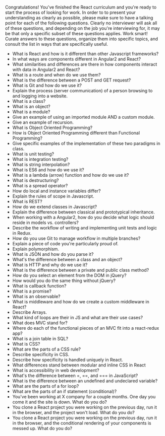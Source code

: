 Congratulations! You've finished the React curriculum and you're ready to start the process of looking for work. In order to to present your understanding as clearly as possible, please make sure to have a talking point for each of the following questions. Clearly no interviewer will ask all of these questions, and depending on the job you're interviewing for, it may be that only a specific subset of these questions applies. Work smart! Curate answers to these questions, organize them into specific topics, and consult the list in ways that are specifically useful.

* What is React and how is it different than other Javascript frameworks?
* In what ways are components different in Angular2 and React?
* What similarities and differences are there in how components interact with data in Angular2 and React?
* What is a route and when do we use them?
* What is the difference between a POST and GET request?
* What is Git and how do we use it?
* Explain the process (server communication) of a person browsing to and logging into a website.
* What is a class?
* What is an object?
* What is a module?
* Give an example of using an imported module AND a custom module.
* Give an example of recursion.
* What is Object Oriented Programming?
* How is Object Oriented Programming different than Functional Programming?
* Give specific examples of the implementation of these two paradigms in class.
* What is unit testing?
* What is integration testing?
* What is string interpolation?
* What is ES6 and how do we use it?
* What is a lambda (arrow) function and how do we use it?
* What is destructuring?
* What is a spread operator?
* How do local and instance variables differ?
* Explain the rules of scope in Javascript.
* What is REST?
* How do we extend classes in Javascript?
* Explain the difference between classical and prototypical inheritance.
* When working with a Angular2, how do you decide what logic should reside in models vs. controllers?
* Describe the workflow of writing and implementing unit tests and logic in Redux.
* How do you use Git to manage workflow in multiple branches?
* Explain a piece of code you're particularly proud of.
* Explain polymorphism.
* What is JSON and how do you parse it?
* What's the difference between a class and an object?
* What is HTTP and why do we use it?
* What is the difference between a private and public class method?
* How do you select an element from the DOM in jQuery?
* How would you do the same thing without jQuery?
* What is callback function?
* What is a promise?
* What is an observable?
* What is middleware and how do we create a custom middleware in React?
* Describe Arrays.
* What kind of loops are their in JS and what are their use cases?
* What does MVC stand for?
* Where do each of the functional pieces of an MVC fit into a react-redux app?
* What is a join table in SQL?
* What is CSS?
* What are the parts of a CSS rule?
* Describe specificity in CSS.
* Describe how specificity is handled uniquely in React.
* What differences stand between modular and inline CSS in React
* What is accessibility in web development?
* What's the difference between =, ==, and === in JavaScript?
* What is the difference between an undefined and undeclared variable?
* What are the parts of a for loop?
* What are the parts of an if statement (conditional)?
* You've been working at X company for a couple months. One day you come it and the site is down. What do you do?
* You clone a React project you were working on the previous day, run it in the browser, and the project won't load. What do you do?
* You clone a React project you were working on the previous day, run it in the browser, and the conditional rendering of your components is messed up. What do you do?
